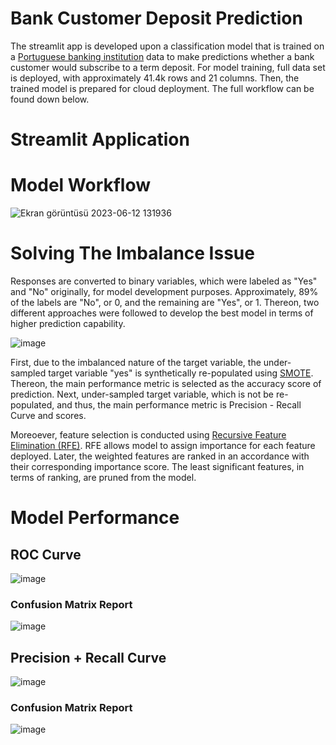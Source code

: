 # Bank Customer Deposit Prediction
 The streamlit app is developed upon a classification model that is trained on a [Portuguese banking institution](https://archive.ics.uci.edu/dataset/222/bank+marketing) data to make predictions whether a bank customer would subscribe to a term deposit. For model training, full data set is deployed, with approximately 41.4k rows and 21 columns. Then, the trained model is prepared for cloud deployment. The full workflow can be found down below.

# Streamlit Application



# Model Workflow


![Ekran görüntüsü 2023-06-12 131936](https://github.com/dfavenfre/customer_deposit_classifier/assets/118773869/1dbbd37d-72be-4066-b691-ee9316285c77)

# Solving The Imbalance Issue
 Responses are converted to binary variables, which were labeled as "Yes" and "No" originally, for model development purposes. Approximately, 89% of the labels are "No", or 0, and the remaining are "Yes", or 1. Thereon, two different approaches were followed to develop the best model in terms of higher prediction capability.
 
![image](https://github.com/dfavenfre/customer_deposit_classifier/assets/118773869/a115ce1f-9c88-47ce-a3de-9f862117adb6)

 First, due to the imbalanced nature of the target variable, the under-sampled target variable "yes" is synthetically re-populated using [SMOTE](https://imbalanced-learn.org/stable/references/generated/imblearn.over_sampling.SMOTE.html). Thereon, the main performance metric is selected as the accuracy score of prediction. Next, under-sampled target variable, which is not be re-populated, and thus, the main performance metric is Precision - Recall Curve and scores. 
 
 Moreoever, feature selection is conducted using [Recursive Feature Elimination (RFE)](https://scikit-learn.org/stable/modules/generated/sklearn.feature_selection.RFE.html). RFE allows model to assign importance for each feature deployed. Later, the weighted features are ranked in an accordance with their corresponding importance score. The least significant features, in terms of ranking, are pruned from the model.

# Model Performance
## ROC Curve
![image](https://github.com/dfavenfre/customer_deposit_classifier/assets/118773869/d0a04e74-7a58-4c3d-aa47-38830def3d43)
### Confusion Matrix Report
![image](https://github.com/dfavenfre/customer_deposit_classifier/assets/118773869/c500a90e-75de-4751-b224-c58a2e6322cb)
## Precision + Recall Curve 
![image](https://github.com/dfavenfre/customer_deposit_classifier/assets/118773869/be849e16-3ce4-478b-a9bb-044479b4eb5d)
### Confusion Matrix Report
![image](https://github.com/dfavenfre/customer_deposit_classifier/assets/118773869/14a97359-6bcc-4d61-b615-7af28515c515)



